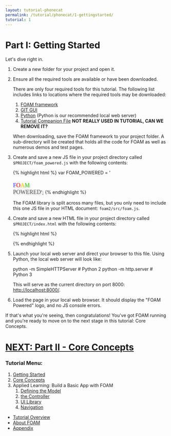 ```yaml
---
layout: tutorial-phonecat
permalink: /tutorial/phonecat/1-gettingstarted/
tutorial: 1
---
```


# **Part I:  Getting Started**

Let's dive right in. 

1. Create a new folder for your project and open it. 

2. Ensure all the required tools are available or have been downloaded. 

     There are only four required tools for this tutorial. The following list includes links to locations where the required tools may be downloaded:

     1. [FOAM framework](https://github.com/foam-framework/foam2.git)
     2. [GIT GUI](https://www.sourcetreeapp.com/)
     3. [Python](https://www.python.org/downloads/) (Python is our recommended local web server)
     4. [Tutorial Companion File](../bundle.zip) **NOT REALLY USED IN TUTORIAL, CAN WE REMOVE IT?**

     When downloading, save the FOAM framework to your project folder. A sub-directory will be created that holds all the code for FOAM as well as numerous demos and test pages.

3. Create and save a new JS file in your project directory called `$PROJECT/foam_powered.js` with the following contents:

     {% highlight html %}
     var FOAM_POWERED = '<a style="text-decoration:none;" href="https://github.com/foam-framework/foam/" target="_blank">\
     <font size=+1 face="catull" style="text-shadow:rgba(64,64,64,0.3) 3px 3px 4px;">\
     <font color="#3333FF">F</font><font color="#FF0000">O</font><font color="#FFCC00">A</font><font color="#33CC00">M</font>\
     <font color="#555555" > POWERED</font></font></a>';
     {% endhighlight %}

     The FOAM library is split across many files, but you only need to include this one JS file in your HTML document: `foam2/src/foam.js`.

4. Create and save a new HTML file in your project directory called `$PROJECT/index.html` with the following contents:

     {% highlight html %}
     <html>
       <head>
         <script src="foam2/src/foam.js"></script>
         <script src="foam_powered.js"></script>
       </head>
       <body>
         <script>
           document.write(FOAM_POWERED);
         </script>
       </body>
     </html>
     {% endhighlight %}

5. Launch your local web server and direct your browser to this file. Using Python, the local web server will look like:

    python -m SimpleHTTPServer    # Python 2
    python -m http.server         # Python 3

   This will serve as the current directory on port 8000: [http://localhost:8000/](http://localhost:8000/).

6. Load the page in your local web browser.  It should display the "FOAM Powered" logo, and no JS console errors.

If that's what you're seeing, then congratulations! You've got FOAM running and you're ready to move on to the next stage in this tutorial: Core Concepts.

# **[NEXT:  Part II - Core Concepts](../2-concepts.md)** 

### **Tutorial Menu:** 

1. [Getting Started](../1-gettingstarted/) 
2. [Core Concepts](../2-concepts/) 
3. Applied Learning: Build a Basic App with FOAM
     1. [Defining the Model](../3-model/)
     2. [the Controller](../4-dao/)
     3. [UI Library](../3c-UI/)
     4. [Navigation](../3d-navigation/)
* [Tutorial Overview](../0-intro.md)
* [About FOAM](/foam/about/)
* [Appendix](../4-appendix.md) 
